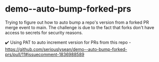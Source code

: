# demo--auto-bump-forked-prs
Trying to figure out how to auto bump a repo's version from a forked PR merge event to main. The challenge is due to the fact that forks don't have access to secrets for security reasons. 

✔️ Using PAT to auto increment version for PRs from this repo
    - https://github.com/seriouslysean/demo--auto-bump-forked-prs/pull/11#issuecomment-1836988589
